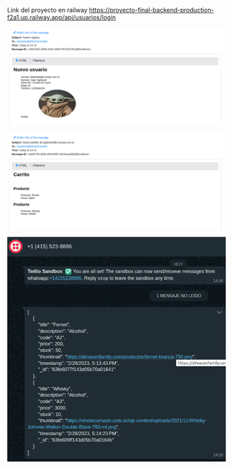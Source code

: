 Link del proyecto en railway https://proyecto-final-backend-production-f2a1.up.railway.app/api/usuarios/login

![1][def]

[def]: public/forreadme/1.png

![2][def2]

[def2]: public/forreadme/2.png

![3][def3]

[def3]: public/forreadme/3.png